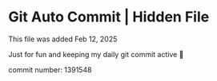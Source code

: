 # Git Auto Commit | Hidden File

This file was added Feb 12, 2025

Just for fun and keeping my daily git commit active 🤪

commit number: 1391548
